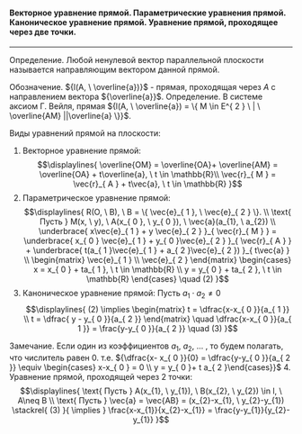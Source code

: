 #### Векторное уравнение прямой. Параметрические уравнения прямой. Каноническое уравнение прямой. Уравнение прямой, проходящее через две точки.
---
Определение. Любой ненулевой вектор параллельной плоскости называется направляющим вектором данной прямой.

Обозначение. ${l(A, \ \overline{a})}$ - прямая, проходящая через ${A}$ с направлением вектора ${\overline{a}}$.
Определение. В системе аксиом Г. Вейля, прямая ${l(A, \ \overline{a}) = \{ M \in E^{ 2 } \ | \ \overline{AM} ||\overline{a} \}}$.

Виды уравнений прямой на плоскости:
1. Векторное уравнение прямой: 
$$\displaylines{
\overline{OM} = \overline{OA}+ \overline{AM} = \overline{OA} + t\overline{a}, \ t \in \mathbb{R}\\
\vec{r}_{ M } = \vec{r}_{ A } + t\vec{a}, \   t \in  \mathbb{R} 
}$$
2. Параметрическое уравнение прямой:
$$\displaylines{
R(O, \  B), \  B = \{ \vec{e}_{ 1 }, \  \vec{e}_{ 2 } \}. \\ 
\text{ Пусть } M(x, \  y), \  A(x_{ 0 }, \  y_{ 0 }), \  \vec{a}(a_{1}, \  a_{2}) \\
\underbrace{ x\vec{e}_{ 1 } + y \vec{e}_{ 2 } }_{ \vec{r}_{ M } } = \underbrace{ x_{ 0 } \vec{e}_{ 1 } + y_{ 0 }\vec{e}_{ 2 } }_{ \vec{r}_{ A } } + \underbrace{ t(a_{ 1 }\vec{e}_{ 1 } + a_{ 2 }\vec{e}_{ 2 }) }_{ t\vec{a} } \\
\begin{matrix}
\vec{e}_{ 1 }  \\
\vec{e}_{ 2 }
\end{matrix} \begin{cases}
x = x_{ 0 } + ta_{ 1 }, \  t \in  \mathbb{R}  \\
y = y_{ 0 } + ta_{ 2 }, \   t \in \mathbb{R} 
\end{cases}  \quad (2)
}$$
3. Каноническое уравнение прямой:
Пусть ${a_{ 1 } \cdot a_{ 2 } \neq 0}$ 
$$\displaylines{
(2) \implies \begin{matrix}
t = \dfrac{x-x_{ 0 }}{a_{ 1 }}  \\
t = \dfrac{ y - y_{ 0 }}{a_{ 2 }}
\end{matrix}  \quad  \dfrac{x-x_{ 0 }}{a_{ 1 }} = \frac{y-y_{ 0 }}{a_{ 2 }}  \quad   (3)
}$$

Замечание. Если один из коэффициентов ${a_{ 1 }, \ a_{ 2 }, \ \dots}$ , то будем полагать, что числитель равен 0. т.е. ${\dfrac{x- x_{ 0 }}{0} = \dfrac{y-y_{ 0 }}{a_{ 2 }} \equiv \begin{cases} x-x_{ 0 } = 0 \\ y = y_{ 0 }+ t a_{ 2 }\end{cases}}$
4. Уравнение прямой, проходящей через 2 точки: 
$$\displaylines{
\text{ Пусть } A(x_{1}, \ y_{1}), \ B(x_{2}, \ y_{2}) \in l, \ A\neq B \\
\text{ Пусть } \vec{a} = \vec{AB} = (x_{2}-x_{1}, \  y_{2}-y_{1}) \stackrel{ (3) }{ \implies  } \frac{x-x_{1}}{x_{2}-x_{1}} = \frac{y-y_{1}}{y_{2}-y_{1}}   
}$$